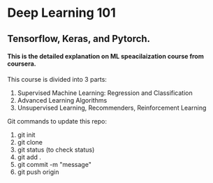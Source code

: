 # Deep Learning 101

## Tensorflow, Keras, and Pytorch.

#### This is the detailed explanation on ML speacilaization course from coursera.
This course is divided into 3 parts:

1. Supervised Machine Learning: Regression and Classification
2. Advanced Learning Algorithms
3. Unsupervised Learning, Recommenders, Reinforcement Learning



Git commands to update this repo:
1. git init
2. git clone <url> 
3. git status (to check status)
4. git add .
5. git commit -m "message"
6. git push origin <main>
